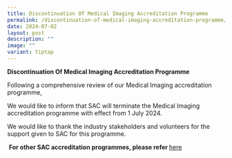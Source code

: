 ```yaml
---
title: Discontinuation Of Medical Imaging Accreditation Programme
permalink: /discontinuation-of-medical-imaging-accreditation-programme/
date: 2024-07-02
layout: post
description: ""
image: ""
variant: tiptap
---
```

<p><strong>Discontinuation Of Medical Imaging Accreditation Programme</strong>
</p>
<p>Following a comprehensive review of our Medical Imaging accreditation
programme,</p>
<p>We would like to inform that SAC will terminate the Medical Imaging accreditation
programme with effect from 1 July 2024.</p>
<p>We would like to thank the industry stakeholders and volunteers for the
support given to SAC for this programme.</p>
<p>&nbsp;<strong>For other SAC accreditation programmes, please refer </strong>
<a href="https://www.sac-accreditation.gov.sg/services/accreditation-services/Overview (sac-accreditation.gov.sg)" rel="noopener noreferrer nofollow" target="_blank">here</a>
</p>
<p></p>